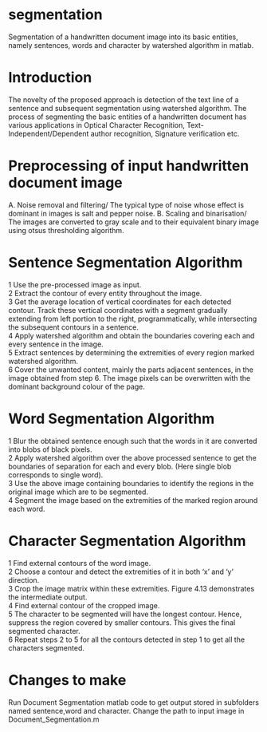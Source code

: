 # segmentation
Segmentation of a handwritten document image into its basic entities, namely sentences, words and character by watershed algorithm in matlab.

# Introduction
The novelty of the proposed approach is detection of the text line of a sentence and subsequent segmentation using watershed algorithm. The process of segmenting the basic entities of a handwritten document has various applications in Optical Character Recognition, Text- Independent/Dependent author recognition, Signature verification etc.

# Preprocessing of input handwritten document image
A. Noise removal and filtering/
The typical type of noise whose effect is dominant in images is salt and pepper noise.
B. Scaling and binarisation/
The images are converted to gray scale and to their equivalent binary image using otsus thresholding algorithm.

# Sentence Segmentation Algorithm
1 Use the pre-processed image as input.\
2 Extract the contour of every entity throughout the image.\
3 Get the average location of vertical coordinates for each detected contour. Track these vertical coordinates with a segment gradually extending from left portion to the right, programmatically, while intersecting the subsequent contours in a sentence.\
4 Apply watershed algorithm and obtain the boundaries covering each and every sentence in the image.\
5 Extract sentences by determining the extremities of every region marked watershed algorithm.\
6 Cover the unwanted content, mainly the parts adjacent sentences, in the image obtained from step 6. The image pixels can be overwritten with the dominant background colour of the page.

# Word Segmentation Algorithm
1 Blur the obtained sentence enough such that the words in it are converted into blobs of black pixels.\
2 Apply watershed algorithm over the above processed sentence to get the boundaries of separation for each and every blob. (Here single blob corresponds to single word).\
3 Use the above image containing boundaries to identify the regions in the original image which are to be segmented.\
4 Segment the image based on the extremities of the marked region around each word.

# Character Segmentation Algorithm
1 Find external contours of the word image.\
2 Choose a contour and detect the extremities of it in both ‘x’ and ‘y’ direction.\
3 Crop the image matrix within these extremities. Figure 4.13 demonstrates the intermediate output.\
4 Find external contour of the cropped image.\
5 The character to be segmented will have the longest contour. Hence, suppress the region covered by smaller contours. This gives the final segmented character.\
6 Repeat steps 2 to 5 for all the contours detected in step 1 to get all the characters segmented.

# Changes to make
Run Document Segmentation matlab code to get output stored in subfolders named sentence,word and character.
Change the path to input image in Document_Segmentation.m



